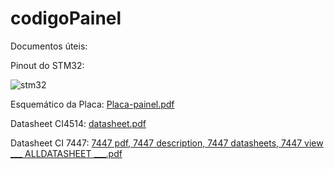 # codigoPainel

Documentos úteis:

Pinout do STM32:


![stm32](https://user-images.githubusercontent.com/57239825/133519883-b1561b59-c3d5-4368-9be0-72261e958f43.jpg)

Esquemático da Placa:
[Placa-painel.pdf](https://github.com/Equipe-Imperador/codigoPainel/files/7173689/Placa-painel.pdf)

Datasheet CI4514:
[datasheet.pdf](https://github.com/Equipe-Imperador/codigoPainel/files/7173697/datasheet.pdf)

Datasheet CI 7447:
[7447 pdf, 7447 description, 7447 datasheets, 7447 view ___ ALLDATASHEET ___.pdf](https://github.com/Equipe-Imperador/codigoPainel/files/7173699/7447.pdf.7447.description.7447.datasheets.7447.view.___.ALLDATASHEET.___.pdf)
